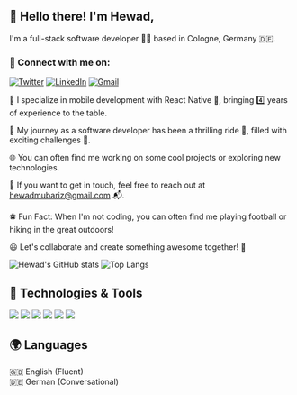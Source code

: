## 👋 Hello there! I'm Hewad,

I'm a full-stack software developer 👨‍💻 based in Cologne, Germany 🇩🇪.

### 🔗 Connect with me on:
[![Twitter](https://img.shields.io/badge/Twitter-%231DA1F2.svg?style=for-the-badge&logo=X&logoColor=white&color=black)](https://twitter.com/hewad_mubariz) 
[![LinkedIn](https://img.shields.io/badge/linkedin-%230077B5.svg?style=for-the-badge&logo=linkedin&logoColor=white)](https://www.linkedin.com/in/hewad-mubariz/) 
[![Gmail](https://img.shields.io/badge/Gmail-D14836?style=for-the-badge&logo=gmail&logoColor=white)](mailto:hewadmubariz@gmail.com)

💼 I specialize in mobile development with React Native 📱, bringing 4️⃣ years of experience to the table.

🚀 My journey as a software developer has been a thrilling ride 🎢, filled with exciting challenges 💪.

🌐 You can often find me working on some cool projects or exploring new technologies.

📧 If you want to get in touch, feel free to reach out at hewadmubariz@gmail.com 📬.

⚽️ Fun Fact: When I'm not coding, you can often find me playing football or hiking in the great outdoors!

😃 Let's collaborate and create something awesome together! 🤝

![Hewad's GitHub stats](https://github-readme-stats.vercel.app/api?username=hewad-mubariz&show_icons=true&theme=radical)
![Top Langs](https://github-readme-stats.vercel.app/api/top-langs/?username=hewad-mubariz&layout=compact)

## 🔧 Technologies & Tools
![](https://img.shields.io/badge/javascript-%23323330.svg?style=for-the-badge&logo=javascript&logoColor=%23F7DF1E) 
![](https://img.shields.io/badge/typescript-%23007ACC.svg?style=for-the-badge&logo=typescript&logoColor=white) 
![](https://img.shields.io/badge/node.js-6DA55F?style=for-the-badge&logo=node.js&logoColor=white) 
![](https://img.shields.io/badge/react-%2320232a.svg?style=for-the-badge&logo=react&logoColor=%2361DAFB) 
![](https://img.shields.io/badge/react_native-%2320232a.svg?style=for-the-badge&logo=react&logoColor=%2361DAFB) 
![](https://img.shields.io/badge/vuejs-%2335495e.svg?style=for-the-badge&logo=vuedotjs&logoColor=%234FC08D)

## 🌍 Languages
🇬🇧 English (Fluent)  
🇩🇪 German (Conversational)
